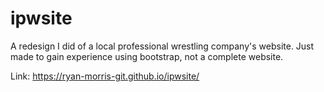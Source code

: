 # ipwsite
A redesign I did of a local professional wrestling company's website. Just made to gain experience using bootstrap, not a complete website.

Link: https://ryan-morris-git.github.io/ipwsite/
